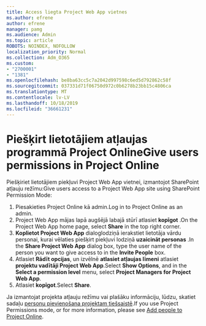 ```yaml
---
title: Access liegta Project Web App vietnes
ms.author: efrene
author: efrene
manager: pamg
ms.audience: Admin
ms.topic: article
ROBOTS: NOINDEX, NOFOLLOW
localization_priority: Normal
ms.collection: Adm_O365
ms.custom:
- "2700001"
- "1381"
ms.openlocfilehash: be8ba63cc5c7a2042d997598c6ed5d792862c58f
ms.sourcegitcommit: 037331d71f06750d972c0b6278b23bb15c4806ca
ms.translationtype: MT
ms.contentlocale: lv-LV
ms.lasthandoff: 10/18/2019
ms.locfileid: "36661231"
---
```

# <a name="give-users-permissions-in-project-online"></a><span data-ttu-id="12082-102">Piešķirt lietotājiem atļaujas programmā Project Online</span><span class="sxs-lookup"><span data-stu-id="12082-102">Give users permissions in Project Online</span></span>

<span data-ttu-id="12082-103">Piešķiriet lietotājiem piekļuvi Project Web App vietnei, izmantojot SharePoint atļauju režīmu:</span><span class="sxs-lookup"><span data-stu-id="12082-103">Give users access to a Project Web App site using SharePoint Permission Mode:</span></span>

1. <span data-ttu-id="12082-104">Piesakieties Project Online kā admin.</span><span class="sxs-lookup"><span data-stu-id="12082-104">Log in to Project Online as an admin.</span></span>
2. <span data-ttu-id="12082-105">Project Web App mājas lapā augšējā labajā stūrī atlasiet **kopīgot** .</span><span class="sxs-lookup"><span data-stu-id="12082-105">On the Project Web App home page, select **Share** in the top right corner.</span></span>
3. <span data-ttu-id="12082-106">**Koplietot Project Web App** dialoglodziņā ierakstiet lietotāja vārdu personai, kurai vēlaties piešķirt piekļuvi lodziņā **uzaicināt personas** .</span><span class="sxs-lookup"><span data-stu-id="12082-106">In the **Share Project Web App** dialog box, type the user name of the person you want to give access to in the **Invite People** box.</span></span>
4. <span data-ttu-id="12082-107">Atlasiet **Rādīt opcijas**, un izvēlnē **atlasiet atļaujas līmeni** atlasiet **projektu vadītāji Project Web App**.</span><span class="sxs-lookup"><span data-stu-id="12082-107">Select **Show Options**, and in the **Select a permission level** menu, select **Project Managers for Project Web App**.</span></span>
5. <span data-ttu-id="12082-108">Atlasiet **kopīgot**.</span><span class="sxs-lookup"><span data-stu-id="12082-108">Select **Share**.</span></span>

<span data-ttu-id="12082-109">Ja izmantojat projekta atļauju režīmu vai plašāku informāciju, lūdzu, skatiet sadaļu [personu pievienošana projektam tiešsaistē](https://docs.microsoft.com/projectonline/step-2-add-people-to-project-online).</span><span class="sxs-lookup"><span data-stu-id="12082-109">If you use Project Permissions mode, or for more information, please see [Add people to Project Online](https://docs.microsoft.com/projectonline/step-2-add-people-to-project-online).</span></span>
